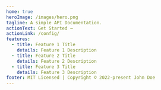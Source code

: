 ```yaml
---
home: true
heroImage: /images/hero.png
tagline: A simple API Documentation.
actionText: Get Started →
actionLink: /config/
features:
  - title: Feature 1 Title
    details: Feature 1 Description
  - title: Feature 2 Title
    details: Feature 2 Description
  - title: Feature 3 Title
    details: Feature 3 Description
footer: MIT Licensed | Copyright © 2022-present John Doe
---
```

